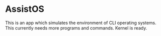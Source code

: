 # AssistOS
This is an app which simulates the environment of CLI operating systems. This currently needs more programs and commands. Kernel is ready.
